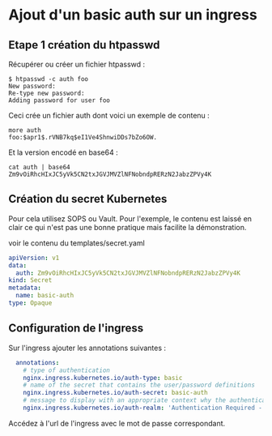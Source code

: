 # Ajout d'un basic auth sur un ingress

## Etape 1 création du htpasswd

Récupérer ou créer un fichier htpasswd :

```
$ htpasswd -c auth foo
New password:
Re-type new password:
Adding password for user foo
```

Ceci crée un fichier auth dont voici un exemple de contenu :
```
more auth
foo:$apr1$.rVNB7kq$eI1Ve4ShnwiDDs7bZo6OW.
```
Et la version encodé en base64 :

```
cat auth | base64
Zm9vOiRhcHIxJC5yVk5CN2txJGVJMVZlNFNobndpRERzN2JabzZPVy4K
```

## Création du secret Kubernetes

Pour cela utilisez SOPS ou Vault. Pour l'exemple, le contenu est laissé en clair ce qui n'est pas une bonne pratique mais facilite la démonstration.

voir le contenu du templates/secret.yaml

```yaml
apiVersion: v1
data:
  auth: Zm9vOiRhcHIxJC5yVk5CN2txJGVJMVZlNFNobndpRERzN2JabzZPVy4K
kind: Secret
metadata:
  name: basic-auth
type: Opaque
```

## Configuration de l'ingress

Sur l'ingress ajouter les annotations suivantes :

```yaml
  annotations:
    # type of authentication
    nginx.ingress.kubernetes.io/auth-type: basic
    # name of the secret that contains the user/password definitions
    nginx.ingress.kubernetes.io/auth-secret: basic-auth
    # message to display with an appropriate context why the authentication is required
    nginx.ingress.kubernetes.io/auth-realm: 'Authentication Required - foo'
```

Accédez à l'url de l'ingress avec le mot de passe correspondant.